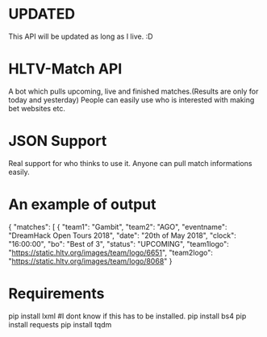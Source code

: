 # UPDATED
This API will be updated as long as I live. :D
# HLTV-Match API
A bot which pulls upcoming, live and finished matches.(Results are only for today and yesterday) People can easily use who is interested with making bet websites etc.
# JSON Support
Real support for who thinks to use it. Anyone can pull match informations easily.
# An example of output
{
  "matches": [
    {
      "team1": "Gambit",
      "team2": "AGO",
      "eventname": "DreamHack Open Tours 2018",
      "date": "20th of May 2018",
      "clock": "16:00:00",
      "bo": "Best of 3",
      "status": "UPCOMING",
      "team1logo": "https://static.hltv.org/images/team/logo/6651",
      "team2logo": "https://static.hltv.org/images/team/logo/8068"
}
# Requirements
pip install lxml #I dont know if this has to be installed.
pip install bs4
pip install requests
pip install tqdm

